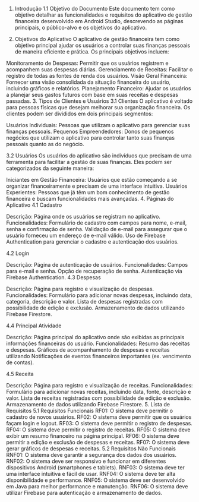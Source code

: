 1. Introdução
1.1 Objetivo do Documento
Este documento tem como objetivo detalhar as funcionalidades e requisitos do aplicativo de gestão financeira desenvolvido em Android Studio, descrevendo as páginas principais, o público-alvo e os objetivos do aplicativo.

2. Objetivos do Aplicativo
O aplicativo de gestão financeira tem como objetivo principal ajudar os usuários a controlar suas finanças pessoais de maneira eficiente e prática. Os principais objetivos incluem:

Monitoramento de Despesas: Permitir que os usuários registrem e acompanhem suas despesas diárias.
Gerenciamento de Receitas: Facilitar o registro de todas as fontes de renda dos usuários.
Visão Geral Financeira: Fornecer uma visão consolidada da situação financeira do usuário, incluindo gráficos e relatórios.
Planejamento Financeiro: Ajudar os usuários a planejar seus gastos futuros com base em suas receitas e despesas passadas.
3. Tipos de Clientes e Usuários
3.1 Clientes
O aplicativo é voltado para pessoas físicas que desejam melhorar sua organização financeira. Os clientes podem ser divididos em dois principais segmentos:

Usuários Individuais: Pessoas que utilizam o aplicativo para gerenciar suas finanças pessoais.
Pequenos Empreendedores: Donos de pequenos negócios que utilizam o aplicativo para controlar tanto suas finanças pessoais quanto as do negócio.

3.2 Usuários
Os usuários do aplicativo são indivíduos que precisam de uma ferramenta para facilitar a gestão de suas finanças. Eles podem ser categorizados da seguinte maneira:

Iniciantes em Gestão Financeira: Usuários que estão começando a se organizar financeiramente e precisam de uma interface intuitiva.
Usuários Experientes: Pessoas que já têm um bom conhecimento de gestão financeira e buscam funcionalidades mais avançadas.
4. Páginas do Aplicativo
4.1 Cadastro

Descrição: Página onde os usuários se registram no aplicativo.
Funcionalidades:
Formulário de cadastro com campos para nome, e-mail, senha e confirmação de senha.
Validação de e-mail para assegurar que o usuário forneceu um endereço de e-mail válido.
Uso de Firebase Authentication para gerenciar o cadastro e autenticação dos usuários.

4.2 Login

Descrição: Página de autenticação de usuários.
Funcionalidades:
Campos para e-mail e senha.
Opção de recuperação de senha.
Autenticação via Firebase Authentication.
4.3 Despesas

Descrição: Página para registro e visualização de despesas.
Funcionalidades:
Formulário para adicionar novas despesas, incluindo data, categoria, descrição e valor.
Lista de despesas registradas com possibilidade de edição e exclusão.
Armazenamento de dados utilizando Firebase Firestore.

4.4 Principal Atividade

Descrição: Página principal do aplicativo onde são exibidas as principais informações financeiras do usuário.
Funcionalidades: Resumo das receitas e despesas.
Gráficos de acompanhamento de despesas e receitas utilizando 
Notificações de eventos financeiros importantes (ex. vencimento de contas).

4.5 Receita

Descrição: Página para registro e visualização de receitas.
Funcionalidades:
Formulário para adicionar novas receitas, incluindo data, fonte, descrição e valor.
Lista de receitas registradas com possibilidade de edição e exclusão.
Armazenamento de dados utilizando Firebase Firestore.
5. Lista de Requisitos
5.1 Requisitos Funcionais
RF01: O sistema deve permitir o cadastro de novos usuários.
RF02: O sistema deve permitir que os usuários façam login e logout.
RF03: O sistema deve permitir o registro de despesas.
RF04: O sistema deve permitir o registro de receitas.
RF05: O sistema deve exibir um resumo financeiro na página principal.
RF06: O sistema deve permitir a edição e exclusão de despesas e receitas.
RF07: O sistema deve gerar gráficos de despesas e receitas.
5.2 Requisitos Não Funcionais
RNF01: O sistema deve garantir a segurança dos dados dos usuários.
RNF02: O sistema deve ser responsivo e funcionar em diferentes dispositivos Android (smartphones e tablets).
RNF03: O sistema deve ter uma interface intuitiva e fácil de usar.
RNF04: O sistema deve ter alta disponibilidade e performance.
RNF05: O sistema deve ser desenvolvido em Java para melhor performance e manutenção.
RNF06: O sistema deve utilizar Firebase para autenticação e armazenamento de dados.
